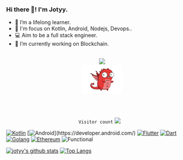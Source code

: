 ### Hi there 👋! I'm Jotyy.

- 🌱 I’m a lifelong learner.
- 🎯 I'm focus on Kotlin, Android, Nodejs, Devops..
- 💻 Aim to be a full stack engineer.
- 🔭 I’m currently working on Blockchain.


<!--
**jotyy/jotyy** is a ✨ _special_ ✨ repository because its `README.md` (this file) appears on your GitHub profile.

Here are some ideas to get you started:

- 🔭 I’m currently working on ...
- 🌱 I’m currently learning ...
- 👯 I’m looking to collaborate on ...
- 🤔 I’m looking for help with ...
- 💬 Ask me about ...
- 📫 How to reach me: ...
- 😄 Pronouns: ...
- ⚡ Fun fact: ...
-->

<p align="center">
  <code>
  <img src='https://www.kotlindevelopment.com/assets/img/kotlin-development-logo.svg?v=bcf07ce317' width='72"'>
  <img src='https://raw.githubusercontent.com/jotyy/jotyy/main/img/golang_fire.png' width='110"'>
  </p>
</code>

<p align="center">
   <code>Visitor count</code>
   <img src="https://profile-counter.glitch.me/jotyy/count.svg" />
</p>

[![Kotlin](https://img.shields.io/badge/kotlin-%23FF5722.svg?&style=for-the-badge&logo=kotlin&logoColor=white)](https://kotlinlang.org/)
[![Android](https://img.shields.io/badge/android-teal.svg?&style=for-the-badge&logo=android&logoColor=white")](https://developer.android.com/)
[![Flutter](https://img.shields.io/badge/flutter-%233498DB.svg?&style=for-the-badge&logo=flutter&logoColor=white)](https://github.com/jotyy)
[![Dart](https://img.shields.io/badge/dart-%231DA1F2.svg?&style=for-the-badge&logo=dart&logoColor=white)](https://pub.dev/packages)
[![Golang](https://img.shields.io/badge/golang-29BEB0?&style=for-the-badge&logo=go&logoColor=white)](https://golang.org/)
[![Ethereum](https://img.shields.io/badge/ethereum-6A4C9C?&style=for-the-badge&logo=ethereum&logoColor=white)](https://ethereum.org/en/)
![Functional](https://img.shields.io/badge/functional-%237433FF.svg?&style=for-the-badge&logoColor=white)

[![jotyy's github stats](https://github-readme-stats.vercel.app/api?username=jotyy&show_icons=true&line_height=21&show_icons=true&theme=shades-of-purple&count_private=true&hide=issues,contribs&cache_seconds=1800)](https://github.com/jotyy)
[![Top Langs](https://github-readme-stats.vercel.app/api/top-langs/?username=jotyy&hide=html,css&show_icons=true&theme=shades-of-purple&layout=compact&cache_seconds=1800)](https://github.com/jotyy)
